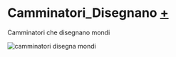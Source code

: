 # Camminatori_Disegnano [+](https://editor.p5js.org/lucrezia1234/full/QbI3TiFRw)

Camminatori che disegnano mondi

![camminatori disegna mondi](https://user-images.githubusercontent.com/79698027/114923285-e99c0d00-9e2c-11eb-9080-047073fd5ac2.JPG)
